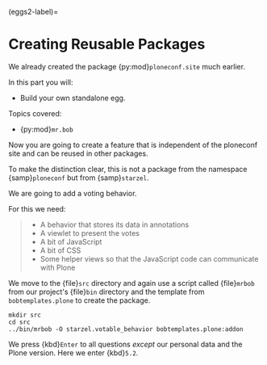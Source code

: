 (eggs2-label)=

# Creating Reusable Packages

We already created the package {py:mod}`ploneconf.site`  much earlier.

In this part you will:

- Build your own standalone egg.

Topics covered:

- {py:mod}`mr.bob`

Now you are going to create a feature that is independent of the ploneconf site and can be reused in other packages.

To make the distinction clear, this is not a package from the namespace {samp}`ploneconf` but from {samp}`starzel`.

We are going to add a voting behavior.

For this we need:

> - A behavior that stores its data in annotations
> - A viewlet to present the votes
> - A bit of JavaScript
> - A bit of CSS
> - Some helper views so that the JavaScript code can communicate with Plone

We move to the {file}`src` directory and again use a script called {file}`mrbob` from our project's {file}`bin` directory
and the template from `bobtemplates.plone` to create the package.

```shell
mkdir src
cd src
../bin/mrbob -O starzel.votable_behavior bobtemplates.plone:addon
```

We press {kbd}`Enter` to all questions *except* our personal data and the Plone version.
Here we enter {kbd}`5.2`.
